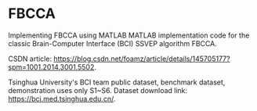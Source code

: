 # FBCCA
Implementing FBCCA using MATLAB
MATLAB implementation code for the classic Brain-Computer Interface (BCI) SSVEP algorithm FBCCA.

CSDN article: https://blog.csdn.net/foamz/article/details/145705177?spm=1001.2014.3001.5502. 

Tsinghua University's BCI team public dataset, benchmark dataset, demonstration uses only S1~S6. Dataset download link: https://bci.med.tsinghua.edu.cn/.

